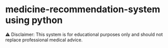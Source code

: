 # medicine-recommendation-system using python


⚠️ Disclaimer: This system is for educational purposes only and should not replace professional medical advice.

